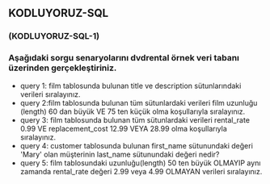 ## KODLUYORUZ-SQL
### (KODLUYORUZ-SQL-1) 
### Aşağıdaki sorgu senaryolarını dvdrental örnek veri tabanı üzerinden gerçekleştiriniz.
- query 1: film tablosunda bulunan title ve description sütunlarındaki verileri sıralayınız.
- query 2:film tablosunda bulunan tüm sütunlardaki verileri film uzunluğu (length) 60 dan büyük VE 75 ten küçük olma koşullarıyla sıralayınız.
- query 3: film tablosunda bulunan tüm sütunlardaki verileri rental_rate 0.99 VE replacement_cost 12.99 VEYA 28.99 olma koşullarıyla sıralayınız.
- query 4: customer tablosunda bulunan first_name sütunundaki değeri 'Mary' olan müşterinin last_name sütunundaki değeri nedir?
- query 5: film tablosundaki uzunluğu(length) 50 ten büyük OLMAYIP aynı zamanda rental_rate değeri 2.99 veya 4.99 OLMAYAN verileri sıralayınız.
